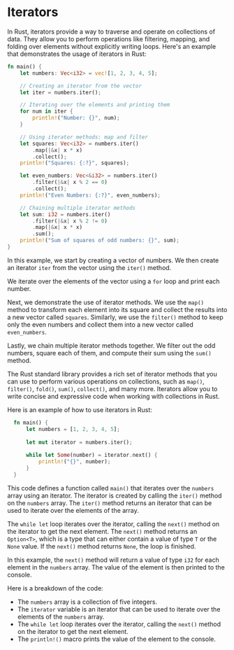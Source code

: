 # Iterators

In Rust, iterators provide a way to traverse and operate on collections of data. They allow you to perform operations like filtering, mapping, and folding over elements without explicitly writing loops. Here's an example that demonstrates the usage of iterators in Rust:

```rust
fn main() {
    let numbers: Vec<i32> = vec![1, 2, 3, 4, 5];

    // Creating an iterator from the vector
    let iter = numbers.iter();

    // Iterating over the elements and printing them
    for num in iter {
        println!("Number: {}", num);
    }

    // Using iterator methods: map and filter
    let squares: Vec<i32> = numbers.iter()
        .map(|&x| x * x)
        .collect();
    println!("Squares: {:?}", squares);

    let even_numbers: Vec<&i32> = numbers.iter()
        .filter(|&x| x % 2 == 0)
        .collect();
    println!("Even Numbers: {:?}", even_numbers);

    // Chaining multiple iterator methods
    let sum: i32 = numbers.iter()
        .filter(|&x| x % 2 != 0)
        .map(|&x| x * x)
        .sum();
    println!("Sum of squares of odd numbers: {}", sum);
}
```

In this example, we start by creating a vector of numbers. We then create an iterator `iter` from the vector using the `iter()` method.

We iterate over the elements of the vector using a `for` loop and print each number.

Next, we demonstrate the use of iterator methods. We use the `map()` method to transform each element into its square and collect the results into a new vector called `squares`. Similarly, we use the `filter()` method to keep only the even numbers and collect them into a new vector called `even_numbers`.

Lastly, we chain multiple iterator methods together. We filter out the odd numbers, square each of them, and compute their sum using the `sum()` method.

The Rust standard library provides a rich set of iterator methods that you can use to perform various operations on collections, such as `map()`, `filter()`, `fold()`, `sum()`, `collect()`, and many more. Iterators allow you to write concise and expressive code when working with collections in Rust.

Here is an example of how to use iterators in Rust:

```rust
  fn main() {
      let numbers = [1, 2, 3, 4, 5];
  
      let mut iterator = numbers.iter();
  
      while let Some(number) = iterator.next() {
          println!("{}", number);
      }
  }
```
    

This code defines a function called `main()` that iterates over the `numbers` array using an iterator. The iterator is created by calling the `iter()` method on the `numbers` array. The `iter()` method returns an iterator that can be used to iterate over the elements of the array.

The `while let` loop iterates over the iterator, calling the `next()` method on the iterator to get the next element. The `next()` method returns an `Option<T>`, which is a type that can either contain a value of type `T` or the `None` value. If the `next()` method returns `None`, the loop is finished.

In this example, the `next()` method will return a value of type `i32` for each element in the `numbers` array. The value of the element is then printed to the console.

Here is a breakdown of the code:

- The `numbers` array is a collection of five integers.
- The `iterator` variable is an iterator that can be used to iterate over the elements of the `numbers` array.
- The `while let` loop iterates over the iterator, calling the `next()` method on the iterator to get the next element.
- The `println!()` macro prints the value of the element to the console.


